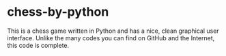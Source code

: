 # chess-by-python
This is a chess game written in Python and has a nice, clean graphical user interface. Unlike the many codes you can find on GitHub and the Internet, this code is complete.

